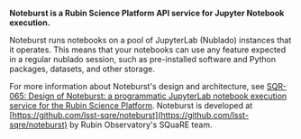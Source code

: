 **Noteburst is a Rubin Science Platform API service for Jupyter Notebook execution.**

Noteburst runs notebooks on a pool of JupyterLab (Nublado) instances that it operates.
This means that your notebooks can use any feature expected in a regular nublado session, such as pre-installed software and Python packages, datasets, and other storage.

For more information about Noteburst's design and architecture, see [SQR-065: Design of Noteburst: a programmatic JupyterLab notebook execution service for the Rubin Science Platform](https://sqr-065.lsst.io).
Noteburst is developed at [https://github.com/lsst-sqre/noteburst](https://github.com/lsst-sqre/noteburst) by Rubin Observatory's SQuaRE team.
